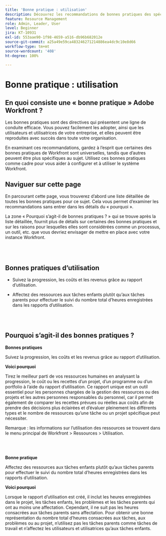 ```yaml
---
title: 'Bonne pratique : utilisation'
description: Découvrez les recommandations de bonnes pratiques des spécialistes Adobe Workfront sur la configuration, la gestion et l’utilisation du rapport d’utilisation.
feature: Resource Management
role: Admin, Leader, User
level: Beginner
jira: KT-10931
exl-id: 553aae90-1f98-4659-a516-db96b682012e
source-git-commit: a25a49e59ca483246271214886ea4dc9c10e8d66
workflow-type: tm+mt
source-wordcount: '408'
ht-degree: 100%

---
```


# Bonne pratique : utilisation

## En quoi consiste une « bonne pratique » Adobe Workfront ?

Les bonnes pratiques sont des directives qui présentent une ligne de conduite efficace. Vous pouvez facilement les adopter, ainsi que les utilisateurs et utilisatrices de votre entreprise, et elles peuvent être reproduites avec succès dans toute votre organisation.

En examinant ces recommandations, gardez à l’esprit que certaines des bonnes pratiques de Workfront sont universelles, tandis que d’autres peuvent être plus spécifiques au sujet. Utilisez ces bonnes pratiques comme cadre pour vous aider à configurer et à utiliser le système Workfront.

## Naviguer sur cette page

En parcourant cette page, vous trouverez d’abord une liste détaillée de toutes les bonnes pratiques pour ce sujet. Cela vous permet d’examiner les recommandations sans entrer dans les détails du « pourquoi ».

La zone « Pourquoi s’agit-il de bonnes pratiques ? » qui se trouve après la liste détaillée, fournit plus de détails sur certaines des bonnes pratiques et sur les raisons pour lesquelles elles sont considérées comme un processus, un outil, etc. que vous devriez envisager de mettre en place avec votre instance Workfront.

</br>
</br>

## Bonnes pratiques d’utilisation

* Suivez la progression, les coûts et les revenus grâce au rapport d’utilisation.

* Affectez des ressources aux tâches enfants plutôt qu’aux tâches parents pour effectuer le suivi du nombre total d’heures enregistrées dans les rapports d’utilisation.

</br>
</br>

## Pourquoi s’agit-il des bonnes pratiques ?

**Bonnes pratiques**

Suivez la progression, les coûts et les revenus grâce au rapport d’utilisation.



**Voici pourquoi**

Tirez le meilleur parti de vos ressources humaines en analysant la progression, le coût ou les recettes d’un projet, d’un programme ou d’un portfolio à l’aide du rapport d’utilisation. Ce rapport unique est un outil essentiel pour les personnes chargées de la gestion des ressources ou des projets et les autres personnes responsables du personnel, car il permet également de comparer les recettes prévues ou réelles aux coûts afin de prendre des décisions plus éclairées et d’évaluer pleinement les différents types et le nombre de ressources qu’une tâche ou un projet spécifique peut nécessiter.



Remarque : les informations sur l’utilisation des ressources se trouvent dans le menu principal de Workfront > Ressources > Utilisation.

</br>
</br>

**Bonne pratique**

Affectez des ressources aux tâches enfants plutôt qu’aux tâches parents pour effectuer le suivi du nombre total d’heures enregistrées dans les rapports d’utilisation.



**Voici pourquoi**

Lorsque le rapport d’utilisation est créé, il inclut les heures enregistrées dans le projet, les tâches enfants, les problèmes et les tâches parents qui ont au moins une affectation. Cependant, il ne suit pas les heures consacrées aux tâches parents sans affectation. Pour obtenir une bonne représentation du nombre total d’heures consacrées aux tâches, aux problèmes ou au projet, n’utilisez pas les tâches parents comme tâches de travail et n’affectez les utilisateurs et utilisatrices qu’aux tâches enfants.
